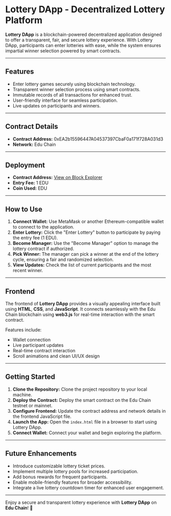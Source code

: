 # Lottery DApp - Decentralized Lottery Platform

**Lottery DApp** is a blockchain-powered decentralized application designed to offer a transparent, fair, and secure lottery experience. With Lottery DApp, participants can enter lotteries with ease, while the system ensures impartial winner selection powered by smart contracts.

---

## Features
- Enter lottery games securely using blockchain technology.
- Transparent winner selection process using smart contracts.
- Immutable records of all transactions for enhanced trust.
- User-friendly interface for seamless participation.
- Live updates on participants and winners.

---

## Contract Details
- **Contract Address:** 0xEA2b15596447A04537397CbaF0a171f728A031d3  
- **Network:** Edu Chain

---

## Deployment
- **Contract Address:** [View on Block Explorer](https://edu-chain-testnet.blockscout.com/address/0xEA2b15596447A04537397CbaF0a171f728A031d3)  
- **Entry Fee:** 1 EDU  
- **Coin Used:** EDU  

---

## How to Use
1. **Connect Wallet:** Use MetaMask or another Ethereum-compatible wallet to connect to the application.  
2. **Enter Lottery:** Click the "Enter Lottery" button to participate by paying the entry fee (1 EDU).  
3. **Become Manager:** Use the "Become Manager" option to manage the lottery contract if authorized.  
4. **Pick Winner:** The manager can pick a winner at the end of the lottery cycle, ensuring a fair and randomized selection.  
5. **View Updates:** Check the list of current participants and the most recent winner.

---

## Frontend

The frontend of **Lottery DApp** provides a visually appealing interface built using **HTML**, **CSS**, and **JavaScript**. It connects seamlessly with the Edu Chain blockchain using **web3.js** for real-time interaction with the smart contract.

Features include:
- Wallet connection
- Live participant updates
- Real-time contract interaction
- Scroll animations and clean UI/UX design

---

## Getting Started

1. **Clone the Repository:** Clone the project repository to your local machine.  
2. **Deploy the Contract:** Deploy the smart contract on the Edu Chain testnet or mainnet.  
3. **Configure Frontend:** Update the contract address and network details in the frontend JavaScript file.  
4. **Launch the App:** Open the `index.html` file in a browser to start using Lottery DApp.  
5. **Connect Wallet:** Connect your wallet and begin exploring the platform.

---

## Future Enhancements
- Introduce customizable lottery ticket prices.  
- Implement multiple lottery pools for increased participation.  
- Add bonus rewards for frequent participants.  
- Enable mobile-friendly features for broader accessibility.  
- Integrate a live lottery countdown timer for enhanced user engagement.  

---

Enjoy a secure and transparent lottery experience with **Lottery DApp** on **Edu Chain**! 🎉
